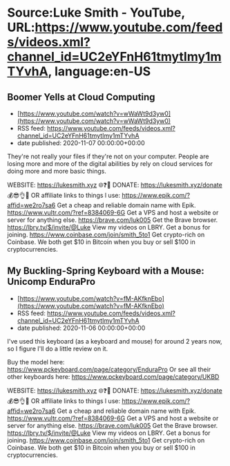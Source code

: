 # Source:Luke Smith - YouTube, URL:https://www.youtube.com/feeds/videos.xml?channel_id=UC2eYFnH61tmytImy1mTYvhA, language:en-US

## Boomer Yells at Cloud Computing
 - [https://www.youtube.com/watch?v=wWaWt9d3yw0](https://www.youtube.com/watch?v=wWaWt9d3yw0)
 - RSS feed: https://www.youtube.com/feeds/videos.xml?channel_id=UC2eYFnH61tmytImy1mTYvhA
 - date published: 2020-11-07 00:00:00+00:00

They're not really your files if they're not on your computer. People are losing more and more of the digital abilities by rely on cloud services for doing more and more basic things.

WEBSITE: https://lukesmith.xyz 🌐❓🔎
DONATE: https://lukesmith.xyz/donate 💰😎👌💯
OR affiliate links to things l use:
https://www.epik.com/?affid=we2ro7sa6 Get a cheap and reliable domain name with Epik.
https://www.vultr.com/?ref=8384069-6G Get a VPS and host a website or server for anything else.
https://brave.com/luk005 Get the Brave browser.
https://lbry.tv/$/invite/@Luke View my videos on LBRY. Get a bonus for joining.
https://www.coinbase.com/join/smith_5to1 Get crypto-rich on Coinbase. We both get $10 in Bitcoin when you buy or sell $100 in cryptocurrencies.

## My Buckling-Spring Keyboard with a Mouse: Unicomp EnduraPro
 - [https://www.youtube.com/watch?v=fM-AKfknEbo](https://www.youtube.com/watch?v=fM-AKfknEbo)
 - RSS feed: https://www.youtube.com/feeds/videos.xml?channel_id=UC2eYFnH61tmytImy1mTYvhA
 - date published: 2020-11-06 00:00:00+00:00

I've used this keyboard (as a keyboard and mouse) for around 2 years now, so I figure I'll do a little review on it.

Buy the model here: https://www.pckeyboard.com/page/category/EnduraPro
Or see all their other keyboards here: https://www.pckeyboard.com/page/category/UKBD

WEBSITE: https://lukesmith.xyz 🌐❓🔎
DONATE: https://lukesmith.xyz/donate 💰😎👌💯
OR affiliate links to things l use:
https://www.epik.com/?affid=we2ro7sa6 Get a cheap and reliable domain name with Epik.
https://www.vultr.com/?ref=8384069-6G Get a VPS and host a website or server for anything else.
https://brave.com/luk005 Get the Brave browser.
https://lbry.tv/$/invite/@Luke View my videos on LBRY. Get a bonus for joining.
https://www.coinbase.com/join/smith_5to1 Get crypto-rich on Coinbase. We both get $10 in Bitcoin when you buy or sell $100 in cryptocurrencies.

